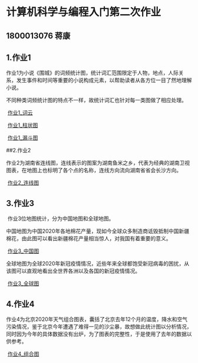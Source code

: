 # 计算机科学与编程入门第二次作业

## 1800013076    蒋康

## 1.作业1

​	作业1为小说《围城》的词频统计图，统计词汇范围限定于人物，地点，人际关系，发生事件和时间等重要的小说构成元素，以帮助读者从各方位一目了然地理解小说。

​	不同种类词频统计图的特点不一样，故统计词汇也针对每一类图做了相应处理。

​	[作业1_词云](https://jk7x2.github.io/%E3%80%8A%E5%9B%B4%E5%9F%8E%E3%80%8B%E8%AF%8D%E9%A2%91%E7%BB%9F%E8%AE%A1_%E8%AF%8D%E4%BA%91.html)

​	[作业1_柱状图](https://jk7x2.github.io/%E3%80%8A%E5%9B%B4%E5%9F%8E%E3%80%8B%E8%AF%8D%E9%A2%91%E7%BB%9F%E8%AE%A1_%E6%9F%B1%E7%8A%B6%E5%9B%BE.html)

​	[作业1_漏斗图](https://jk7x2.github.io/%E3%80%8A%E5%9B%B4%E5%9F%8E%E3%80%8B%E8%AF%8D%E9%A2%91%E7%BB%9F%E8%AE%A1_%E6%BC%8F%E6%96%97%E5%9B%BE.html)

##2.作业2

​	作业2为湖南省连线图，连线表示的图案为湖南鱼米之乡，代表为经典的湖南卫视图表，在地图上也标明了各个点的名称，连线方向流向湖南省省会长沙方向。

​	[作业2_连线图](https://jk7x2.github.io/%E6%B9%96%E5%8D%97%E9%B1%BC%E7%B1%B3%E4%B9%8B%E4%B9%A1%E5%9B%BE.html)

## 3.作业3

​	作业3位地图统计，分为中国地图和全球地图。

​	中国地图为中国2020年各地棉花产量，现如今全球众多制造商诋毁抵制中国新疆棉花，由此图可以看出新疆棉花产量相当惊人，对我国有着重要的意义。

​	[作业3_中国图](https://jk7x2.github.io/2020%E5%B9%B4%E4%B8%AD%E5%9B%BD%E5%90%84%E5%9C%B0%E6%A3%89%E8%8A%B1%E4%BA%A7%E9%87%8F.html)

​	全球地图为全球2020年新冠疫情情况，近些年来全球都饱受新冠病毒的困扰，从该图可以直观地看出全世界各洲以及各国的新冠疫情情况。

​	[作业3_全球图](https://jk7x2.github.io/2020%E5%B9%B4%E5%85%A8%E7%90%83%E6%96%B0%E5%86%A0%E7%96%AB%E6%83%85.html)

## 4.作业4

​	作业4为北京2020年天气组合图表，囊括了北京去年12个月的温度，降水和空气污染情况，鉴于北京今年遭遇了难得一见的沙尘暴，故想做此统计图以分析情况，同时因为今年的具体数据没有出炉，为了图表的完整性，于是使用了去年的数据以供参考。

​	[作业4_组合图](https://jk7x2.github.io/%E5%8C%97%E4%BA%AC2020%E5%B9%B4%E5%A4%A9%E6%B0%94.html)
